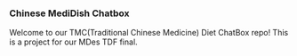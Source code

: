 ### Chinese MediDish Chatbox
Welcome to our TMC(Traditional Chinese Medicine) Diet ChatBox repo!
This is a project for our MDes TDF final.

